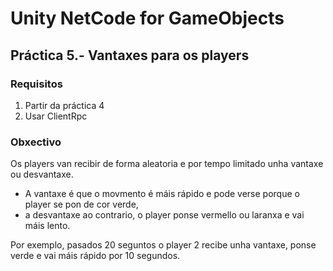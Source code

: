 # Unity NetCode for GameObjects

## Práctica 5.- Vantaxes para os players

### Requisitos

1. Partir da práctica 4
2. Usar ClientRpc

### Obxectivo

Os players van recibir de forma aleatoria e por tempo limitado unha vantaxe ou desvantaxe.

- A vantaxe é que o movmento é máis rápido e pode verse porque o player se pon de cor verde,
- a desvantaxe ao contrario, o player ponse vermello ou laranxa e vai máis lento.

Por exemplo, pasados 20 seguntos o player 2 recibe unha vantaxe, ponse verde e vai máis rápido por 10 segundos.
